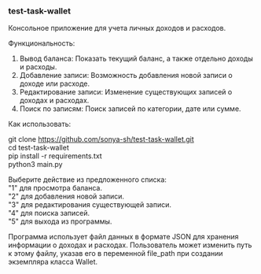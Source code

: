 ### test-task-wallet

Консольное приложение для учета личных доходов и расходов.

Функциональность:
1. Вывод баланса: Показать текущий баланс, а также отдельно доходы и расходы.  
2. Добавление записи: Возможность добавления новой записи о доходе или расходе.  
3. Редактирование записи: Изменение существующих записей о доходах и расходах.  
4. Поиск по записям: Поиск записей по категории, дате или сумме.  

Как использовать:

git clone https://github.com/sonya-sh/test-task-wallet.git  
cd test-task-wallet  
pip install -r requirements.txt  
python3 main.py  
  
Выберите действие из предложенного списка:  
"1" для просмотра баланса.  
"2" для добавления новой записи.  
"3" для редактирования существующей записи.  
"4" для поиска записей.  
"5" для выхода из программы.  

Программа использует файл данных в формате JSON для хранения информации о доходах и расходах. Пользователь может изменить путь к этому файлу, указав его в переменной file_path при создании экземпляра класса Wallet.